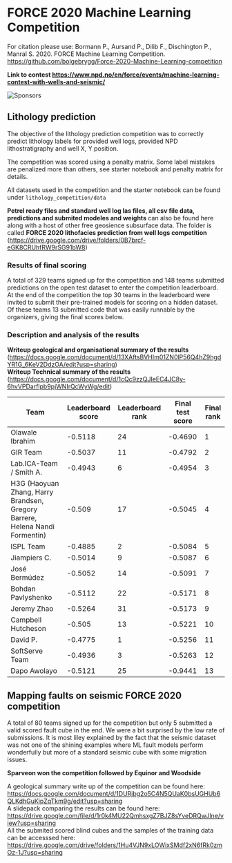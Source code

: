 # FORCE 2020 Machine Learning Competition

For citation please use: Bormann P., Aursand P., Dilib F., Dischington P., Manral S. 2020. FORCE Machine Learning Competition. https://github.com/bolgebrygg/Force-2020-Machine-Learning-competition

**Link to contest https://www.npd.no/en/force/events/machine-learning-contest-with-wells-and-seismic/**

![Sponsors](https://github.com/bolgebrygg/Force-2020-Machine-Learning-competition/blob/master/bottom-sponsor-6.jpg)

## Lithology prediction

The objective of the lithology prediction competition was to correctly predict lithology labels for provided well logs, provided NPD lithostratigraphy and well X, Y position.

The competition was scored using a penalty matrix. Some label mistakes are penalized more than others, see starter notebook and penalty matrix for details.

All datasets used in the competition and the starter notebook can be found under `lithology_competition/data`

**Petrel ready files and standard well log las files, all csv file data, predictions and submited modeles and weights** can also be found here along with a host of other free geosience subsurface data. The folder is called **FORCE 2020 lithofacies prediction from well logs competition** (https://drive.google.com/drive/folders/0B7brcf-eGK8CRUhfRW9rSG91bW8) 

### Results of final scoring

A total of 329 teams signed up for the competition and 148 teams submitted predictions on the open test dataset to enter the competition leaderboard. At the end of the competition the top 30 teams in the leaderboard were invited to submit their pre-trained models for scoring on a hidden dataset. Of these teams 13 submitted code that was easily runnable by the organizers, giving the final scores below.  

### Description and analysis of the results
**Writeup geological and organisational summary of the results** (https://docs.google.com/document/d/13XAftsBVHIm01ZN0lP56Q4hZ9hgdYR1G_6KeV2DdzOA/edit?usp=sharing) <br/>
**Writeup Technical summary of the results** (https://docs.google.com/document/d/1cQc9zzQJIeEC4JC8y-6hvVPDarflpb9pjWNIrQcWyWg/edit)

| Team | Leaderboard score | Leaderboard rank | Final test score | Final rank |
|---|---|---|---|---|
| Olawale Ibrahim | -0.5118 | 24 | -0.4690 | 1 |
| GIR Team | -0.5037 | 11 | -0.4792 | 2 |
| Lab.ICA-Team / Smith A. | -0.4943 | 6 | -0.4954 | 3 |
| H3G (Haoyuan Zhang, Harry Brandsen, Gregory Barrere, Helena Nandi Formentin) | -0.509 | 17 | -0.5045 | 4 |
| ISPL Team | -0.4885 | 2 | -0.5084 | 5 |
| Jiampiers C. | -0.5014 | 9 | -0.5087 | 6 |
| José Bermúdez | -0.5052 | 14 | -0.5091 | 7 |
| Bohdan Pavlyshenko | -0.5112 | 22 | -0.5171 | 8 |
| Jeremy Zhao | -0.5264 | 31 | -0.5173 | 9 |
| Campbell Hutcheson | -0.505 | 13 | -0.5221 | 10 |
| David P. | -0.4775 | 1 | -0.5256 | 11 |
| SoftServe Team | -0.4936 | 3 | -0.5263 | 12 |
| Dapo Awolayo | -0.5121 | 25 | -0.9441 | 13 |


## Mapping faults on seismic FORCE 2020 competition

A total of 80 teams signed up for the competition but only 5 submitted a valid scored fault cube in the end. We were a bit surprised by the low rate of submissions. It is most liley explained by the fact that the seismic dataset was not one of the shining examples where ML fault models perform wonderfully but more of a standard seismic cube with some migration issues.

**Sparveon won the competition followed by Equinor and Woodside**

A geological summary write up of the competition can be found here: https://docs.google.com/document/d/1DURjbg2o5C4N5QUaK0bsUGHUb6QLKdhGuKjpZqTkm9g/edit?usp=sharing  <br/>
A slidepack comparing the results can be found here: https://drive.google.com/file/d/1r0k4MU22QmhsxgZ7BJZ8sYveDRQwJlne/view?usp=sharing <br/>
All the submited scored blind cubes and the samples of the training data can be accesssed here: https://drive.google.com/drive/folders/1Hu4VJN9xLOWixSMdf2xN6fRk0zmOz-1J?usp=sharing<br/>


